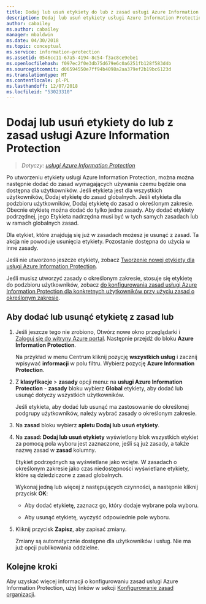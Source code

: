 ```yaml
---
title: Dodaj lub usuń etykiety do lub z zasad usługi Azure Information Protection — AIP
description: Dodaj lub usuń etykiety usługi Azure Information Protection do lub z zasad globalnych dla wszystkich użytkowników, czy do lub z zasady o określonym zakresie dla podzbioru użytkowników.
author: cabailey
ms.author: cabailey
manager: mbaldwin
ms.date: 04/30/2018
ms.topic: conceptual
ms.service: information-protection
ms.assetid: 0546cc11-67a5-4194-8c54-f3ac8ce9ebe1
ms.openlocfilehash: f097ec2f0e3db75d679e6c0a6251fb128f583d4b
ms.sourcegitcommit: d06594550e7ff94b4098a2aa379ef2b19bc6123d
ms.translationtype: MT
ms.contentlocale: pl-PL
ms.lasthandoff: 12/07/2018
ms.locfileid: "53023310"
---
```

# <a name="add-or-remove-a-label-to-or-from-an-azure-information-protection-policy"></a>Dodaj lub usuń etykiety do lub z zasad usługi Azure Information Protection

>*Dotyczy: [usługi Azure Information Protection](https://azure.microsoft.com/pricing/details/information-protection)*

Po utworzeniu etykiety usługi Azure Information Protection, można można następnie dodać do zasad wymagających używania czemu będzie ona dostępna dla użytkowników. Jeśli etykieta jest dla wszystkich użytkowników, Dodaj etykietę do zasad globalnych. Jeśli etykieta dla podzbioru użytkowników, Dodaj etykietę do zasad o określonym zakresie. Obecnie etykietę można dodać do tylko jedne zasady. Aby dodać etykiety podrzędnej, jego Etykieta nadrzędna musi być w tych samych zasadach lub w ramach globalnych zasad.

Dla etykiet, które znajdują się już w zasadach możesz je usunąć z zasad. Ta akcja nie powoduje usunięcia etykiety. Pozostanie dostępna do użycia w inne zasady.

Jeśli nie utworzono jeszcze etykiety, zobacz [Tworzenie nowej etykiety dla usługi Azure Information Protection](configure-policy-new-label.md).

Jeśli musisz utworzyć zasady o określonym zakresie, stosuje się etykietę do podzbioru użytkowników, zobacz [do konfigurowania zasad usługi Azure Information Protection dla konkretnych użytkowników przy użyciu zasad o określonym zakresie](configure-policy-scope.md).

## <a name="to-add-or-remove-a-label-to-or-from-a-policy"></a>Aby dodać lub usunąć etykietę z zasad lub

1. Jeśli jeszcze tego nie zrobiono, Otwórz nowe okno przeglądarki i [Zaloguj się do witryny Azure portal](configure-policy.md#signing-in-to-the-azure-portal). Następnie przejdź do bloku **Azure Information Protection**.
    
    Na przykład w menu Centrum kliknij pozycję **wszystkich usług** i zacznij wpisywać **informacji** w polu filtru. Wybierz pozycję **Azure Information Protection**.

2. Z **klasyfikacje** > **zasady** opcji menu: na **usługi Azure Information Protection** - **zasady** bloku wybierz **Global** etykiety, aby dodać lub usunąć dotyczy wszystkich użytkowników.

    Jeśli etykieta, aby dodać lub usunąć ma zastosowanie do określonej podgrupy użytkowników, należy wybrać zasady o określonym zakresie.

3. Na **zasad** bloku wybierz **apletu Dodaj lub usuń etykiety**.

4. Na **zasad: Dodaj lub usuń etykiety** wyświetlony blok wszystkich etykiet za pomocą pola wyboru jest zaznaczone, jeśli są już zasady, a także nazwę zasad w **zasad** kolumny.
     
    Etykiet podrzędnych są wyświetlane jako wcięte. W zasadach o określonym zakresie jako czas niedostępności wyświetlane etykiety, które są dziedziczone z zasad globalnych.
    
    Wykonaj jedną lub więcej z następujących czynności, a następnie kliknij przycisk **OK**:
    
    - Aby dodać etykietę, zaznacz go, który dodaje wybrane pola wyboru.
    
    - Aby usunąć etykietę, wyczyść odpowiednie pole wyboru.
  
5. Kliknij przycisk **Zapisz**, aby zapisać zmiany.
   
    Zmiany są automatycznie dostępne dla użytkowników i usług. Nie ma już opcji publikowania oddzielne.


## <a name="next-steps"></a>Kolejne kroki

Aby uzyskać więcej informacji o konfigurowaniu zasad usługi Azure Information Protection, użyj linków w sekcji [Konfigurowanie zasad organizacji](configure-policy.md#configuring-your-organizations-policy).  


